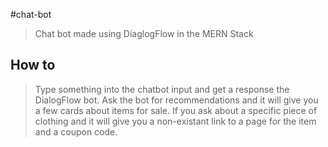 #chat-bot

> Chat bot made using DiaglogFlow in the MERN Stack

## How to

> Type something into the chatbot input and get a response the DialogFlow bot. Ask the bot for recommendations and it will give you a few cards about items for sale. If you ask about a specific piece of clothing and it will give you a non-existant link to a page for the item and a coupon code.
